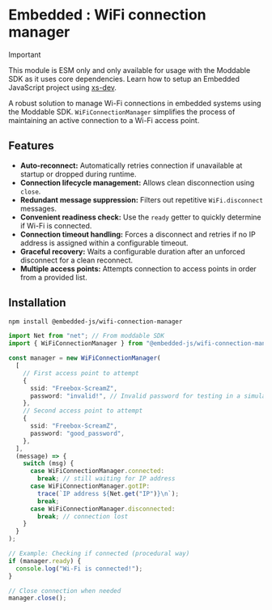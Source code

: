 # Embedded : WiFi connection manager

> [!IMPORTANT]
> This module is ESM only and only available for usage with the Moddable SDK as it uses core dependencies.
> Learn how to setup an Embedded JavaScript project using [xs-dev](https://xs-dev.js.org/).

A robust solution to manage Wi-Fi connections in embedded systems using the Moddable SDK. `WiFiConnectionManager` simplifies the process of maintaining an active connection to a Wi-Fi access point.

## Features

- **Auto-reconnect:** Automatically retries connection if unavailable at startup or dropped during runtime.
- **Connection lifecycle management:** Allows clean disconnection using `close`.
- **Redundant message suppression:** Filters out repetitive `WiFi.disconnect` messages.
- **Convenient readiness check:** Use the `ready` getter to quickly determine if Wi-Fi is connected.
- **Connection timeout handling:** Forces a disconnect and retries if no IP address is assigned within a configurable timeout.
- **Graceful recovery:** Waits a configurable duration after an unforced disconnect for a clean reconnect.
- **Multiple access points:** Attempts connection to access points in order from a provided list.

## Installation

```sh
npm install @embedded-js/wifi-connection-manager
```

```ts
import Net from "net"; // From moddable SDK
import { WiFiConnectionManager } from "@embedded-js/wifi-connection-manager";

const manager = new WiFiConnectionManager(
  [
    // First access point to attempt
    {
      ssid: "Freebox-ScreamZ",
      password: "invalid!", // Invalid password for testing in a simulator
    },
    // Second access point to attempt
    {
      ssid: "Freebox-ScreamZ",
      password: "good_password",
    },
  ],
  (message) => {
    switch (msg) {
      case WiFiConnectionManager.connected:
        break; // still waiting for IP address
      case WiFiConnectionManager.gotIP:
        trace(`IP address ${Net.get("IP")}\n`);
        break;
      case WiFiConnectionManager.disconnected:
        break; // connection lost
    }
  }
);

// Example: Checking if connected (procedural way)
if (manager.ready) {
  console.log("Wi-Fi is connected!");
}

// Close connection when needed
manager.close();
```
